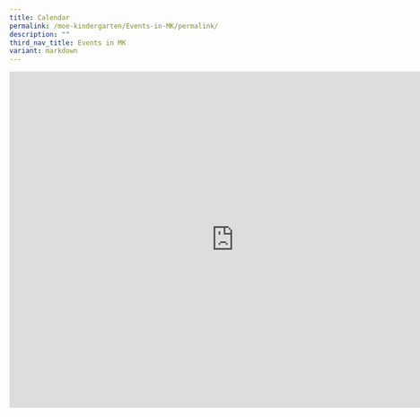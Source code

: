 ```yaml
---
title: Calendar
permalink: /moe-kindergarten/Events-in-MK/permalink/
description: ""
third_nav_title: Events in MK
variant: markdown
---
```

<iframe scrolling="no" frameborder="0" height="600" width="800" style="border: 0" src="https://calendar.google.com/calendar/embed?src=c_o6uggl2d7qo1bi7mf4un34vufo%40group.calendar.google.com&amp;ctz=Asia%2FSingapore"></iframe>